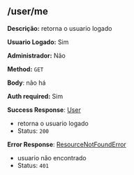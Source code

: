 ## /user/me

**Descrição:** retorna o usuario logado

**Usuario Logado:** Sim

**Administrador:** Não

**Method:** `GET`

**Body**: não há

**Auth required:** Sim

**Success Response**: [User](../../../src/domain/users/entities/user.ts) 
- retorna o usuario logado
- Status: `200`

**Error Response**: [ResourceNotFoundError](../../../src/core/errors/resource-not-found-error.ts)
- usuario não encontrado
- Status: `401`

